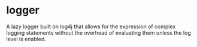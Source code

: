 # logger

A lazy logger built on log4j that allows for the expression of complex logging statements
without the overhead of evaluating them unless the log level is enabled.